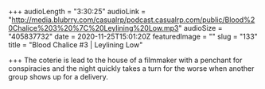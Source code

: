 +++
audioLength = "3:30:25"
audioLink = "http://media.blubrry.com/casualrp/podcast.casualrp.com/public/Blood%20Chalice%203%20%7C%20Leylining%20Low.mp3"
audioSize = "405837732"
date = 2020-11-25T15:01:20Z
featuredImage = ""
slug = "133"
title = "Blood Chalice #3 | Leylining Low"

+++
The coterie is lead to the house of a filmmaker with a penchant for conspiracies and the night quickly takes a turn for the worse when another group shows up for a delivery. 